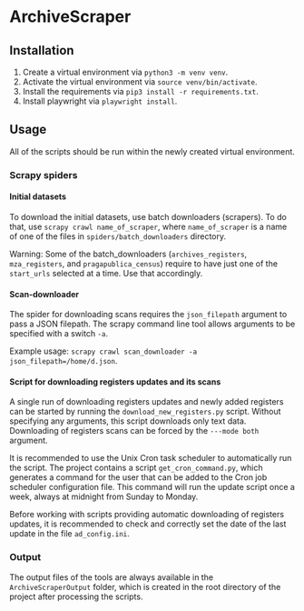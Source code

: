 

# ArchiveScraper
## Installation
1. Create a virtual environment via `python3 -m venv venv`.
2. Activate the virtual environment via `source venv/bin/activate`.
3. Install the requirements via `pip3 install -r requirements.txt`.
4. Install playwright via `playwright install`.

## Usage
All of the scripts should be run within the newly created virtual environment.

### Scrapy spiders
#### Initial datasets
To download the initial datasets, use batch downloaders (scrapers).
To do that, use `scrapy crawl name_of_scraper`, where `name_of_scraper` 
is a name of one of the files in `spiders/batch_downloaders` directory.

Warning: Some of the batch_downloaders (`archives_registers`, `mza_registers`, 
and `pragapublica_census`) require to have just one of the `start_urls` 
selected at a time. Use that accordingly.

#### Scan-downloader
The spider for downloading scans requires the `json_filepath` argument to 
pass a JSON filepath. The scrapy command line tool allows arguments to be 
specified with a switch `-a`. 

Example usage: `scrapy crawl scan_downloader -a json_filepath=/home/d.json`.

#### Script for downloading registers updates and its scans
A single run of downloading registers updates and newly added registers can 
be started by running the `download_new_registers.py` script. 
Without specifying any arguments, this script downloads only text data. 
Downloading of registers scans can be forced by the `---mode both` argument. 

It is recommended to use the Unix Cron task scheduler to automatically run the script. 
The project contains a script `get_cron_command.py`, which generates a command for 
the user that can be added to the Cron job scheduler configuration file. This command 
will run the update script once a week, always at midnight from Sunday to Monday.

Before working with scripts providing automatic downloading of registers updates,
it is recommended to check and correctly set the date of the last update in the 
file `ad_config.ini`.

### Output 
The output files of the tools are always available in the `ArchiveScraperOutput` folder, 
which is created in the root directory of the project after processing the scripts.
